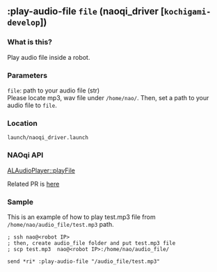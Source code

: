 ## :play-audio-file `file` (naoqi_driver [`kochigami-develop`])

### What is this?

Play audio file inside a robot.  

### Parameters

`file`: path to your audio file (str)  
Please locate mp3, wav file under `/home/nao/`. Then, set a path to your audio file to `file`.  

### Location

`launch/naoqi_driver.launch`  

### NAOqi API

[ALAudioPlayer::playFile](http://doc.aldebaran.com/2-5/naoqi/audio/alaudioplayer-api.html#ALAudioPlayerProxy::playFile__ssCR)  

Related PR is [here](https://github.com/ros-naoqi/naoqi_driver/pull/109)

### Sample

This is an example of how to play test.mp3 file from `/home/nao/audio_file/test.mp3` path.  

```
; ssh nao@<robot IP> 
; then, create audio_file folder and put test.mp3 file
; scp test.mp3  nao@<robot IP>:/home/nao/audio_file/

send *ri* :play-audio-file "/audio_file/test.mp3"
```
